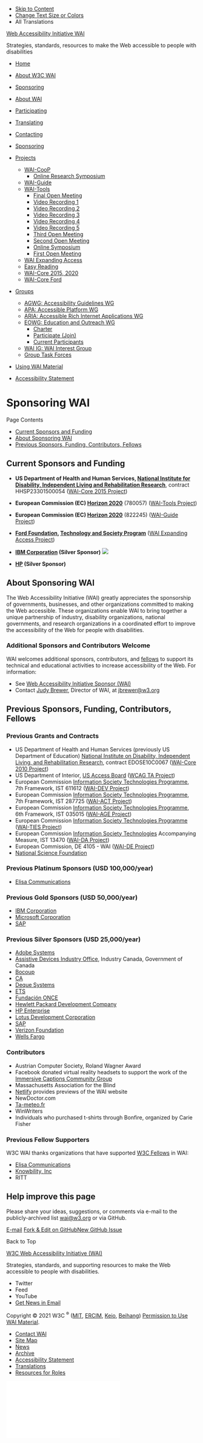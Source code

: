 -   [Skip to Content](#main)
-   [Change Text Size or Colors](/WAI/meta/customize/)
-   All Translations

<a href="/WAI/" class="home"><span class="wai"><span class="wa">Web Accessibility</span> <span class="i"><span class="initieative">Initiative</span> <span>WAI</span></span></span></a>

Strategies, standards, resources to make the Web accessible to people with disabilities



<!-- -->

-   [Home](/WAI/)
-   [About W3C WAI](/WAI/about/)
-   [Sponsoring](/WAI/about/sponsoring/)

-   <a href="/WAI/about/" class="page-link"><span>About WAI</span></a>
-   <a href="/WAI/about/participating/" class="page-link"><span>Participating</span></a>
-   <a href="/WAI/about/translating/" class="page-link"><span>Translating</span></a>
-   <a href="/WAI/about/contacting/" class="page-link"><span>Contacting</span></a>
-   <a href="/WAI/about/sponsoring/" class="page-link"><span>Sponsoring</span></a>
-   <a href="/WAI/about/projects/" class="page-link"><span>Projects</span></a>
    -   <a href="/WAI/about/projects/wai-coop/" class="page-link"><span>WAI-CooP</span></a>
        -   <a href="/WAI/about/projects/wai-coop/symposium1/" class="page-link"><span>Online Research Symposium</span></a>
    -   <a href="/WAI/about/projects/wai-guide/" class="page-link"><span>WAI-Guide</span></a>
    -   <a href="/WAI/about/projects/wai-tools/" class="page-link"><span>WAI-Tools</span></a>
        -   <a href="/WAI/about/projects/wai-tools/final-open-meeting/" class="page-link"><span>Final Open Meeting</span></a>
        -   <a href="/WAI/about/projects/wai-tools/session1/" class="page-link"><span>Video Recording 1</span></a>
        -   <a href="/WAI/about/projects/wai-tools/session2/" class="page-link"><span>Video Recording 2</span></a>
        -   <a href="/WAI/about/projects/wai-tools/session3/" class="page-link"><span>Video Recording 3</span></a>
        -   <a href="/WAI/about/projects/wai-tools/session4/" class="page-link"><span>Video Recording 4</span></a>
        -   <a href="/WAI/about/projects/wai-tools/session5/" class="page-link"><span>Video Recording 5</span></a>
        -   <a href="/WAI/about/projects/wai-tools/third-open-meeting/" class="page-link"><span>Third Open Meeting</span></a>
        -   <a href="/WAI/about/projects/wai-tools/second-open-meeting/" class="page-link"><span>Second Open Meeting</span></a>
        -   <a href="/WAI/about/projects/wai-tools/symposium/" class="page-link"><span>Online Symposium</span></a>
        -   <a href="/WAI/about/projects/wai-tools/first-open-meeting/" class="page-link"><span>First Open Meeting</span></a>
    -   <a href="/WAI/expand-access/" class="page-link"><span>WAI Expanding Access</span></a>
    -   <a href="/WAI/about/projects/easy-reading/" class="page-link"><span>Easy Reading</span></a>
    -   <a href="/WAI/about/projects/wai-core-2015/" class="page-link"><span>WAI-Core 2015, 2020</span></a>
    -   <a href="/WAI/about/projects/wai-core-ford/" class="page-link"><span>WAI-Core Ford</span></a>
-   <a href="/WAI/about/groups/" class="page-link"><span>Groups</span></a>
    -   <a href="https://www.w3.org/WAI/GL/" class="page-link"><span>AGWG: Accessibility Guidelines WG</span></a>
    -   <a href="https://www.w3.org/WAI/APA/" class="page-link"><span>APA: Accessible Platform WG</span></a>
    -   <a href="https://www.w3.org/WAI/ARIA/" class="page-link"><span>ARIA: Accessible Rich Internet Applications WG</span></a>
    -   <a href="/WAI/about/groups/eowg/" class="page-link"><span>EOWG: Education and Outreach WG</span></a>
        -   <a href="/WAI/EO/charter-current" class="page-link"><span>Charter</span></a>
        -   <a href="/WAI/about/groups/eowg/participate/" class="page-link"><span>Participate (Join)</span></a>
        -   <a href="https://www.w3.org/groups/wg/eowg/participants" class="page-link"><span>Current Participants</span></a>
    -   <a href="/WAI/about/groups/waiig/" class="page-link"><span>WAI IG: WAI Interest Group</span></a>
    -   <a href="/WAI/about/groups/taskforces/" class="page-link"><span>Group Task Forces</span></a>
-   <a href="/WAI/about/using-wai-material/" class="page-link"><span>Using WAI Material</span></a>
-   <a href="/WAI/about/accessibility-statement/" class="page-link"><span>Accessibility Statement</span></a>

Sponsoring WAI
==============

Page Contents

-   <a href="#current-sponsors-and-funding" id="markdown-toc-current-sponsors-and-funding">Current Sponsors and Funding</a>
-   <a href="#about-sponsoring-wai" id="markdown-toc-about-sponsoring-wai">About Sponsoring WAI</a>
-   <a href="#previous-sponsors-funding-contributors-fellows" id="markdown-toc-previous-sponsors-funding-contributors-fellows">Previous Sponsors, Funding, Contributors, Fellows</a>

Current Sponsors and Funding
----------------------------

-   **US Department of Health and Human Services, [National Institute for Disability, Independent Living and Rehabilitation Research](http://www.acl.gov/programs/NIDILRR/)**, contract HHSP23301500054 ([WAI-Core 2015 Project](https://www.w3.org/WAI/Core2015/))

-   **European Commission (EC) [Horizon 2020](https://ec.europa.eu/programmes/horizon2020/)** (780057) ([WAI-Tools Project](https://www.w3.org/WAI/about/projects/wai-tools/))

-   **European Commission (EC) [Horizon 2020](https://ec.europa.eu/programmes/horizon2020/)** (822245) ([WAI-Guide Project](https://www.w3.org/WAI/about/projects/wai-guide/))

-   **[Ford Foundation](https://www.fordfoundation.org/), [Technology and Society Program](https://www.fordfoundation.org/work/challenging-inequality/technology-and-society/)** ([WAI Expanding Access Project](https://www.w3.org/WAI/expand-access/))

-   **[IBM Corporation](http://www.ibm.com/able) (Silver Sponsor)** ![](https://w3.org/Icons/ibm_screen_blue_2px.gif)

-   **[HP](https://www.hp.com) (Silver Sponsor)**

About Sponsoring WAI
--------------------

The Web Accessibility Initiative (WAI) greatly appreciates the sponsorship of governments, businesses, and other organizations committed to making the Web accessible. These organizations enable WAI to bring together a unique partnership of industry, disability organizations, national governments, and research organizations in a coordinated effort to improve the accessibility of the Web for people with disabilities.

### Additional Sponsors and Contributors Welcome

WAI welcomes additional sponsors, contributors, and [fellows](https://www.w3.org/Consortium/Recruitment/Fellows) to support its technical and educational activities to increase accessibility of the Web. For information:

-   See [Web Accessibility Initiative Sponsor (WAI)](http://www.w3.org/Consortium/sponsor/webforall#wai)
-   Contact [Judy Brewer](https://www.w3.org/People/Brewer/), Director of WAI, at <jbrewer@w3.org>

Previous Sponsors, Funding, Contributors, Fellows
-------------------------------------------------

### Previous Grants and Contracts

-   US Department of Health and Human Services (previously US Department of Education) [National Institute on Disability, Independent Living, and Rehabilitation Research](http://www.ed.gov/about/offices/list/osers/nidrr/index.html), contract EDOSE10C0067 ([WAI-Core 2010 Project](https://www.w3.org/WAI/Core/Overview.html))
-   US Department of Interior, [US Access Board](https://www.access-board.gov/) ([WCAG TA Project](https://www.w3.org/WAI/WCAGTA/Overview.html))
-   European Commission [Information Society Technologies Programme](http://cordis.europa.eu/ist/), 7th Framework, IST 611612 ([WAI-DEV Project](http://www.w3.org/WAI/DEV/))
-   European Commission [Information Society Technologies Programme](http://cordis.europa.eu/ist/), 7th Framework, IST 287725 ([WAI-ACT Project](https://www.w3.org/WAI/ACT/Overview.html))
-   European Commission [Information Society Technologies Programme](http://cordis.europa.eu/ist/), 6th Framework, IST 035015 ([WAI-AGE Project](https://www.w3.org/WAI/WAI-AGE/Overview.html))
-   European Commission [Information Society Technologies Programme](http://cordis.europa.eu/ist/) ([WAI-TIES Project](https://www.w3.org/WAI/TIES/Overview.html))
-   European Commission [Information Society Technologies](http://cordis.europa.eu/ist/) Accompanying Measure, IST 13470 ([WAI-DA Project](https://www.w3.org/WAI/WAIDA/))
-   European Commission, DE 4105 - WAI ([WAI-DE Project](https://www.w3.org/WAI/TIDE/FR2.htm))
-   [National Science Foundation](http://www.nsf.gov)

### Previous Platinum Sponsors (USD 100,000/year)

-   [Elisa Communications](http://www.elisa.fi/)

### Previous Gold Sponsors (USD 50,000/year)

-   [IBM Corporation](http://www.ibm.com/able)
-   [Microsoft Corporation](http://www.microsoft.com/)
-   [SAP](http://www.sap.com/)

### Previous Silver Sponsors (USD 25,000/year)

-   [Adobe Systems](http://www.adobe.com/)
-   [Assistive Devices Industry Office](http://strategis.ic.gc.ca/epic/internet/inadio-biaaf.nsf/vwGeneratedInterE/home), Industry Canada, Government of Canada
-   [Bocoup](https://bocoup.com/)
-   [CA](http://www.ca.com/)
-   [Deque Systems](http://www.deque.com/)
-   [ETS](http://www.ets.org/)
-   [Fundación ONCE](http://www.fundaciononce.es/)
-   [Hewlett Packard Development Company](http://www.hp.com/)
-   [HP Enterprise](https://www.hpe.com/us/en/home.html)
-   [Lotus Development Corporation](http://www.lotus.com)
-   [SAP](http://www.sap.com/)
-   [Verizon Foundation](http://www22.verizon.com/content/verizonglobalhome/ghp_landing.aspx)
-   [Wells Fargo](http://www.wellsfargo.com/home.htm)

### Contributors

-   Austrian Computer Society, Roland Wagner Award
-   Facebook donated virtual reality headsets to support the work of the [Immersive Captions Community Group](https://www.w3.org/community/immersive-captions/)
-   Massachusetts Association for the Blind
-   [Netlify](https://www.netlify.com/) provides previews of the WAI website
-   NewDoctor.com
-   [Ta-meteo.fr](http://www.ta-meteo.fr "Ta-Meteo.fr")
-   WinWriters
-   Individuals who purchased t-shirts through Bonfire, organized by Carie Fisher

### Previous Fellow Supporters

W3C WAI thanks organizations that have supported [W3C Fellows](https://www.w3.org/Consortium/Recruitment/Fellows) in WAI:

-   [Elisa Communications](http://www.elisa.fi/)
-   [Knowbility, Inc](https://knowbility.org/)
-   RITT

Help improve this page
----------------------

Please share your ideas, suggestions, or comments via e-mail to the publicly-archived list [wai@w3.org](mailto:wai@w3.org?subject=%5Ben%5D%20Sponsoring%20WAI) or via GitHub.

<a href="mailto:wai@w3.org?subject=%5Ben%5D%20Sponsoring%20WAI&amp;body=%5Bput%20comment%20here...%5D%5Cn%5CnI%20give%20permission%20to%20share%20this%20to%20a%20publicly-archived%20e-mail%20list.%22%7D" class="button"><span>E-mail</span></a> <a href="https://github.com/w3c/wai-about-wai/edit/master/_about/sponsoring.md" class="button"><span>Fork &amp; Edit on GitHub</span></a><a href="https://github.com/w3c/wai-about-wai/issues/new" class="button"><span>New GitHub Issue</span></a>

Back to Top

<a href="https://www.w3.org/WAI/" class="largelink">W3C Web Accessibility Initiative (WAI)</a>

Strategies, standards, and supporting resources to make the Web accessible to people with disabilities.

-   Twitter
-   Feed
-   YouTube
-   <a href="https://www.w3.org/WAI/news/subscribe/" class="button">Get News in Email</a>

Copyright © 2021 W3C <sup>®</sup> ([MIT](https://www.csail.mit.edu/), [ERCIM](https://www.ercim.eu/), [Keio](https://www.keio.ac.jp/), [Beihang](https://ev.buaa.edu.cn)) [Permission to Use WAI Material](/WAI/about/using-wai-material/).

-   [Contact WAI](/WAI/about/contacting/)
-   [Site Map](/WAI/sitemap/)
-   [News](/WAI/news/)
-   [Archive](/WAI/sitemap/#archive)
-   [Accessibility Statement](/WAI/about/accessibility-statement/)
-   [Translations](/WAI/translations/)
-   [Resources for Roles](/WAI/roles/)

![](//www.w3.org/analytics/piwik/piwik.php?idsite=328&rec=1)
